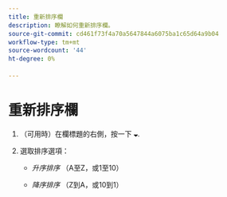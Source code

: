 ```yaml
---
title: 重新排序欄
description: 瞭解如何重新排序欄。
source-git-commit: cd461f73f4a70a5647844a6075ba1c65d64a9b04
workflow-type: tm+mt
source-wordcount: '44'
ht-degree: 0%

---
```


# 重新排序欄

1. （可用時）在欄標題的右側，按一下 ![向下鍵](/help/search-social-commerce/assets/arrow-down-expand.png "向下鍵").

1. 選取排序選項：

   * *升序排序* （A至Z，或1至10）

   * *降序排序* （Z到A，或10到1）
